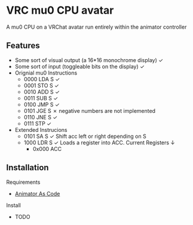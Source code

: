 
# VRC mu0 CPU avatar

A mu0 CPU on a VRChat avatar run entirely within the animator controller
## Features
- Some sort of visual output (a 16*16 monochrome display) ✓
- Some sort of input (toggleable bits on the display) ✓
- Orignial mu0 Instructions
    - 0000 LDA S ✓
    - 0001 STO S ✓
    - 0010 ADD S ✓
    - 0011 SUB S ✓
    - 0100 JMP S ✓
    - 0101 JGE S ✗ negative numbers are not implemented
    - 0110 JNE S ✓
    - 0111 STP ✓
- Extended Instrucions
    - 0101 SA S ✓ Shift acc left or right depending on S
    - 1000 LDR S ✓ Loads a register into ACC. Current Registers ↓
        - 0x000 ACC
## Installation

Requirements
- [Animator As Code](https://github.com/hai-vr/av3-animator-as-code)

Install
- TODO
